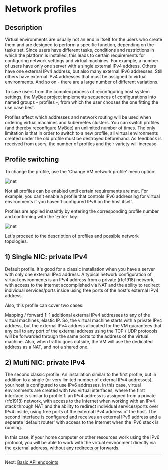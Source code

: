 # Network profiles

## Description

Virtual environments are usually not an end in itself for the users who create them and are designed to perform a specific function, depending on the tasks set. Since users have different tasks, conditions and restrictions in which the platform is installed, this leads to certain requirements for configuring network settings and virtual machines. For example, a number of users have only one server with a single external IPv4 address. Others have one external IPv4 address, but also many external IPv6 addresses. Still others have external IPv4 addresses that must be assigned to virtual environments. And so on - there are a large number of different variations.

To save users from the complex process of reconfiguring host system settings, the MyBee project implements sequences of configurations into named groups - profiles -, from which the user chooses the one fitting the use case best.

Profiles affect which addresses and network routing will be used when ordering virtual machines and kubernetes clusters. You can switch profiles (and thereby reconfigure MyBee) an unlimited number of times. The only limitation is that in order to switch to a new profile, all virtual environments created under the old profile must be destroyed beforehand. As feedback is received from users, the number of profiles and their variety will increase.

## Profile switching

To change the profile, use the 'Change VM network profile' menu option:

![net](https://user-images.githubusercontent.com/926409/163693214-04a0f579-e36c-44d2-a877-2b790f90291d.png)

Not all profiles can be enabled until certain requirements are met. For example, you can't enable a profile that controls IPv6 addressing for virtual environments if you haven't configured IPv6 on the host itself.

Profiles are applied instantly by entering the corresponding profile number and confirming with the 'Enter' key.

![net](https://user-images.githubusercontent.com/926409/163694702-63a21af7-aaea-4d68-a97f-dd0e55b360bf.png)

Let's proceed to the description of profiles and possible network topologies.

## 1) Single NIC: private IPv4

Default profile. It's good for a classic installation when you have a server with only one external IPv4 address. A typical network configuration of virtual environments is an IPv4 address from a private (rfc1918) network, with access to the Internet accomplished via NAT and the ability to redirect individual services/ports inside using free ports of the host's external IPv4 address.

Also, this profile can cover two cases:

Mapping / forward 1: 1 additional external IPv4 addresses to any of the virtual machines, elastic IP. So, the virtual machine starts with a private IPv4 address, but the external IPv4 address allocated for the VM guarantees that any call to any port of the external address using the TCP / UDP protocols will be forwarded through the same ports to the address of the virtual machine. Also, when traffic goes outside, the VM will use the dedicated address as a NAT, and not a shared one.

## 2) Multi NIC: private IPv4

The second classic profile. An installation similar to the first profile, but in addition to a single (or very limited number of external IPv4 addresses), your host is configured to use IPv6 addresses. In this case, virtual environments are created with two virtual interfaces, where the first interface is similar to profile 1: an IPv4 address is assigned from a private (rfc1918) network, with access to the Internet when working with an IPv4 stack through NAT and the ability to redirect individual services/ports over IPv4 inside, using free ports of the external IPv4 address of the host. The second interface is configured and receives an external IPv6 address and a separate 'default router' with access to the Internet when the IPv6 stack is running.

In this case, if your home computer or other resources work using the IPv6 protocol, you will be able to work with the virtual environment directly via the external address, without any redirects or forwards.


---

Next: [Basic API endpoints](api.md)
